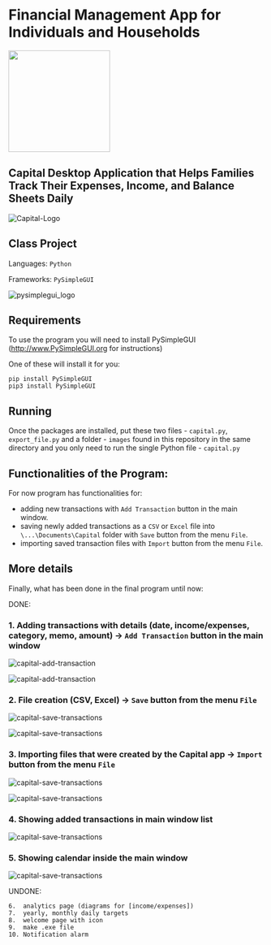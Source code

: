# Financial Management App for Individuals and Households

<img src="images/logo-capital.png" width="200" >


## Capital Desktop Application that Helps Families Track Their Expenses, Income, and Balance Sheets Daily

![Capital-Logo](screenshots/10.%20last%20view.png)


## Class Project

Languages:  `Python` 

Frameworks: `PySimpleGUI`


![pysimplegui_logo](https://user-images.githubusercontent.com/13696193/43165867-fe02e3b2-8f62-11e8-9fd0-cc7c86b11772.png)


## Requirements

To use the program you will need to install PySimpleGUI (http://www.PySimpleGUI.org for instructions)

One of these will install it for you:
```
pip install PySimpleGUI
pip3 install PySimpleGUI
```


## Running

Once the packages are installed, put these two files - `capital.py`, `export_file.py` and a folder - `images` found in this repository  in the same directory and you only need to run the single Python file - `capital.py`


## Functionalities of the Program:

For now program has functionalities for:

- adding new transactions with `Add Transaction` button in the main window.
- saving newly added transactions as a `CSV` or `Excel` file into `\...\Documents\Capital` folder with `Save` button from the menu `File`.
- importing saved transaction files with `Import` button from the menu `File`.


## More details

Finally, what has been done in the final program until now:

DONE:

### 1. Adding transactions with details (date, income/expenses, category, memo, amount) -> `Add Transaction` button in the main window


![capital-add-transaction](screenshots/2.%20add%20a%20new%20transaction.png)


![capital-add-transaction](screenshots/3.%20add%20a%20new%20transaction%202.png)



### 2. File creation (CSV, Excel) -> `Save` button from the menu `File`


![capital-save-transactions](screenshots/5.%20saving%20added%20transactions.png)


![capital-save-transactions](screenshots/6.%20saving%20(in%20export%20form)%20as%20a%20CSV_Excel%20file.png)



### 3. Importing files that were created by the Capital app -> `Import` button from the menu `File`


![capital-save-transactions](screenshots/7.%20importing%20an%20existing%20file%20from%20Capital%20folder.png)


![capital-save-transactions](screenshots/8.%20choosing%20an%20existing%20CSV%20file%20to%20import.png)





### 4. Showing added transactions in main window list


![capital-save-transactions](screenshots/4.%20added%20transactions%20in%20main%20window.png)



### 5. Showing calendar inside the main window


![capital-save-transactions](screenshots/1.%20main%20window.png)



UNDONE:
```
6.  analytics page (diagrams for [income/expenses])
7.  yearly, monthly daily targets
8.  welcome page with icon
9.  make .exe file
10. Notification alarm
```
